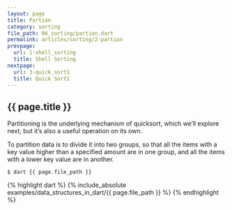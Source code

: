```yaml
---
layout: page
title: Partion
category: sorting
file_path: 06_sorting/partion.dart
permalink: articles/sorting/2-partion
prevpage:
  url: 1-shell_sorting
  title: Shell Sorting
nextpage:
  url: 3-quick_sort1
  title: Quick Sort1
---
```


## {{ page.title }}

Partitioning is the underlying mechanism of quicksort, which we’ll explore
next, but it’s also a useful operation on its own.

To partition data is to divide it into two groups, so that all the items with
a key value higher than a specified amount are in one group, and all the items
with a lower key value are in another.

```terminal
$ dart {{ page.file_path }}
```      


{% highlight dart %}
{% include_absolute examples/data_structures_in_dart/{{ page.file_path }} %}
{% endhighlight %}      
